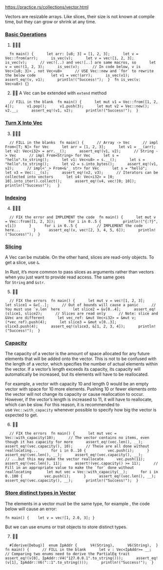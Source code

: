https://practice.rs/collections/vector.html

Vectors are resizable arrays. Like slices, their size is not known at compile time, but they can grow or shrink at any time.

### [Basic Operations](https://practice.rs/collections/vector.html#basic-operations)

1.  🌟🌟🌟

``   fn main() {      let arr: [u8; 3] = [1, 2, 3];      let v = Vec::from(arr);      is_vec(v);      let v = vec![1, 2, 3];      is_vec(v);      // vec!(..) and vec![..] are same macros, so      let v = vec!(1, 2, 3);      is_vec(v);      // In code below, v is Vec<[u8; 3]> , not Vec<u8>      // USE Vec::new and `for` to rewrite the below code       let v1 = vec!(arr);      is_vec(v1);      assert_eq!(v, v1);      println!("Success!");  }  fn is_vec(v: Vec<u8>) {}   ``

2.  🌟🌟 A Vec can be extended with `extend` method

`   // FILL in the blank  fn main() {      let mut v1 = Vec::from([1, 2, 4]);      v1.pop();      v1.push(3);      let mut v2 = Vec::new();      v2.__;      assert_eq!(v1, v2);      println!("Success!");  }   `

### [Turn X Into Vec](https://practice.rs/collections/vector.html#turn-x-into-vec)

3.  🌟🌟🌟

`   // FILL in the blanks  fn main() {      // Array -> Vec      // impl From<[T; N]> for Vec      let arr = [1, 2, 3];      let v1 = __(arr);      let v2: Vec<i32> = arr.__();      assert_eq!(v1, v2);      // String -> Vec      // impl From<String> for Vec      let s = "hello".to_string();      let v1: Vec<u8> = s.__();      let s = "hello".to_string();      let v2 = s.into_bytes();      assert_eq!(v1, v2);      // impl<'_> From<&'_ str> for Vec      let s = "hello";      let v3 = Vec::__(s);      assert_eq!(v2, v3);      // Iterators can be collected into vectors      let v4: Vec<i32> = [0; 10].into_iter().collect();      assert_eq!(v4, vec![0; 10]);      println!("Success!");   }   `

### [Indexing](https://practice.rs/collections/vector.html#indexing)

4.  🌟🌟🌟

`   // FIX the error and IMPLEMENT the code  fn main() {      let mut v = Vec::from([1, 2, 3]);      for i in 0..5 {          println!("{:?}", v[i])      }      for i in 0..5 {         // IMPLEMENT the code here...      }      assert_eq!(v, vec![2, 3, 4, 5, 6]);      println!("Success!");  }   `

### [Slicing](https://practice.rs/collections/vector.html#slicing)

A Vec can be mutable. On the other hand, slices are read-only objects. To get a slice, use `&`.

In Rust, it’s more common to pass slices as arguments rather than vectors when you just want to provide read access. The same goes for `String` and `&str`.

5.  🌟🌟

``   // FIX the errors  fn main() {      let mut v = vec![1, 2, 3];      let slice1 = &v[..];      // Out of bounds will cause a panic      // You must use `v.len` here      let slice2 = &v[0..4];      assert_eq!(slice1, slice2);      // Slices are read only      // Note: slice and &Vec are different      let vec_ref: &mut Vec<i32> = &mut v;      (*vec_ref).push(4);      let slice3 = &mut v[0..3];      slice3.push(4);      assert_eq!(slice3, &[1, 2, 3, 4]);      println!("Success!");  }   ``

### [Capacity](https://practice.rs/collections/vector.html#capacity)

The capacity of a vector is the amount of space allocated for any future elements that will be added onto the vector. This is not to be confused with the length of a vector, which specifies the number of actual elements within the vector. If a vector’s length exceeds its capacity, its capacity will automatically be increased, but its elements will have to be reallocated.

For example, a vector with capacity 10 and length 0 would be an empty vector with space for 10 more elements. Pushing 10 or fewer elements onto the vector will not change its capacity or cause reallocation to occur. However, if the vector’s length is increased to 11, it will have to reallocate, which can be slow. For this reason, it is recommended to use `Vec::with_capacity` whenever possible to specify how big the vector is expected to get.

6.  🌟🌟

``   // FIX the errors  fn main() {      let mut vec = Vec::with_capacity(10);      // The vector contains no items, even though it has capacity for more      assert_eq!(vec.len(), __);      assert_eq!(vec.capacity(), 10);      // These are all done without reallocating...      for i in 0..10 {          vec.push(i);      }      assert_eq!(vec.len(), __);      assert_eq!(vec.capacity(), __);      // ...but this may make the vector reallocate      vec.push(11);      assert_eq!(vec.len(), 11);      assert!(vec.capacity() >= 11);      // Fill in an appropriate value to make the `for` done without reallocating       let mut vec = Vec::with_capacity(__);      for i in 0..100 {          vec.push(i);      }      assert_eq!(vec.len(), __);      assert_eq!(vec.capacity(), __);      println!("Success!");  }   ``

### [Store distinct types in Vector](https://practice.rs/collections/vector.html#store-distinct-types-in-vector)

The elements in a vector must be the same type, for example , the code below will cause an error:

`fn main() {    let v = vec![1, 2.0, 3]; }`

But we can use enums or trait objects to store distinct types.

7.  🌟🌟

`   #[derive(Debug)]  enum IpAddr {      V4(String),      V6(String),  }  fn main() {      // FILL in the blank      let v : Vec<IpAddr>= __;      // Comparing two enums need to derive the PartialEq trait      assert_eq!(v[0], IpAddr::V4("127.0.0.1".to_string()));      assert_eq!(v[1], IpAddr::V6("::1".to_string()));      println!("Success!");  }   `
